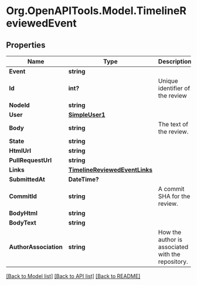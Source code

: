 # Org.OpenAPITools.Model.TimelineReviewedEvent

## Properties

Name | Type | Description | Notes
------------ | ------------- | ------------- | -------------
**Event** | **string** |  | 
**Id** | **int?** | Unique identifier of the review | 
**NodeId** | **string** |  | 
**User** | [**SimpleUser1**](SimpleUser1.md) |  | 
**Body** | **string** | The text of the review. | 
**State** | **string** |  | 
**HtmlUrl** | **string** |  | 
**PullRequestUrl** | **string** |  | 
**Links** | [**TimelineReviewedEventLinks**](TimelineReviewedEventLinks.md) |  | 
**SubmittedAt** | **DateTime?** |  | [optional] 
**CommitId** | **string** | A commit SHA for the review. | 
**BodyHtml** | **string** |  | [optional] 
**BodyText** | **string** |  | [optional] 
**AuthorAssociation** | **string** | How the author is associated with the repository. | 

[[Back to Model list]](../README.md#documentation-for-models) [[Back to API list]](../README.md#documentation-for-api-endpoints) [[Back to README]](../README.md)

